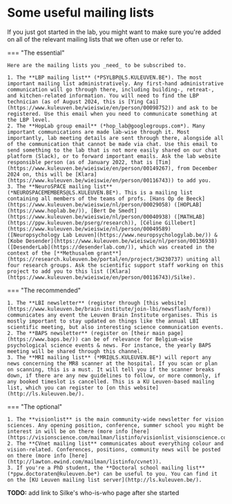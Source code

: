 # Some useful mailing lists

If you just got started in the lab, you might want to make sure you're added on all of the relevant mailing lists that we often use or refer to.

=== "The essential"

    Here are the mailing lists you _need_ to be subscribed to.

    1. The **LBP mailing list** (*PSYLBP@LS.KULEUVEN.BE*). The most important mailing list administratively. Any first-hand administrative communication will go through there, including building-, retreat-, and kitchen-related information. You will need to find the LBP technician (as of August 2024, this is [Ying Cai](https://www.kuleuven.be/wieiswie/en/person/00098752)) and ask to be registered. Use this email when you need to communicate something at the LBP level.
    2. The **HopLab group email** (*hop_lab@googlegroups.com*). Many important communications are made lab-wise through it. Most importantly, lab meeting details are sent through there, alongside all of the communication that cannot be made via chat. Use this email to send something to the lab that is not more easily shared on our chat platform (Slack), or to forward important emails. Ask the lab website responsible person (as of January 2022, that is [Tim](https://www.kuleuven.be/wieiswie/en/person/00149267), from December 2024 on, this will be [Klara](https://www.kuleuven.be/wieiswie/en/person/00116743)) to add you.
    3. The **NeuroSPACE mailing list** (*NEUROSPACEMEMBERS@LS.KULEUVEN.BE*). This is a mailing list containing all members of the teams of profs. [Hans Op de Beeck](https://www.kuleuven.be/wieiswie/nl/person/00029058) ([HOPLAB](https://www.hoplab.be/)), [Bert De Smedt](https://www.kuleuven.be/wieiswie/nl/person/00040938) ([MATHLAB](https://ppw.kuleuven.be/pserg/research)), [Céline Gillebert](https://www.kuleuven.be/wieiswie/nl/person/00049589) ([Neuropsychology Lab Leuven](https://www.neuropsychologylab.be/)) & [Kobe Desender](https://www.kuleuven.be/wieiswie/nl/person/00136938) ([DesenderLab](https://desenderlab.com/)), which was created in the context of the [**Methusalem grant**](https://research.kuleuven.be/portal/en/project/3H230737) uniting all four research groups. Ask the scientific support staff working on this project to add you to this list ([Klara](https://www.kuleuven.be/wieiswie/en/person/00116743)/Silke). 

=== "The recommended"

    1. The **LBI newsletter** (register through [this website](https://www.kuleuven.be/brain-institute/join-lbi/newsflash/form)) communicates any event the Leuven Brain Institute organises. This is mostly important to stay updated on things like the annual LBI scientific meeting, but also interesting science communication events.
    2. The **BAPS newsletter** (register on [their main page](https://www.baps.be/)) can be of relevance for Belgium-wise psychological science events & news. For instance, the yearly BAPS meeting will be shared through this channel.
    3. The **MRI mailing list** (*MRI@LS.KULEUVEN.BE*) will report any news concerning the MR8 scanner at the hospital. If you scan or plan on scanning, this is a must. It will tell you if the scanner breaks down, if there are any new guidelines to follow, or more commonly, if any booked timeslot is cancelled. This is a KU Leuven-based mailing list, which you can register to [on this website](http://ls.kuleuven.be/).

=== "The optional"

    1. The **visionlist** is the main community-wide newsletter for vision sciences. Any opening position, conference, summer school you might be interest in will be on there (more info [here](https://visionscience.com/mailman/listinfo/visionlist_visionscience.com)).
    2. The **CVnet mailing list** communicates about everything colour and vision-related. Conferences, positions, community news will be posted on there (more info [here](http://lawton.ewind.com/mailman/listinfo/cvnet)).
    3. If you're a PhD student, the **Doctoral school mailing list** (*ppw.doctoraten@kuleuven.be*) can be useful to you. You can find it on the [KU Leuven mailing list server](http://ls.kuleuven.be/). 
    
    
**TODO:** add link to Silke's who-is-who page after she started